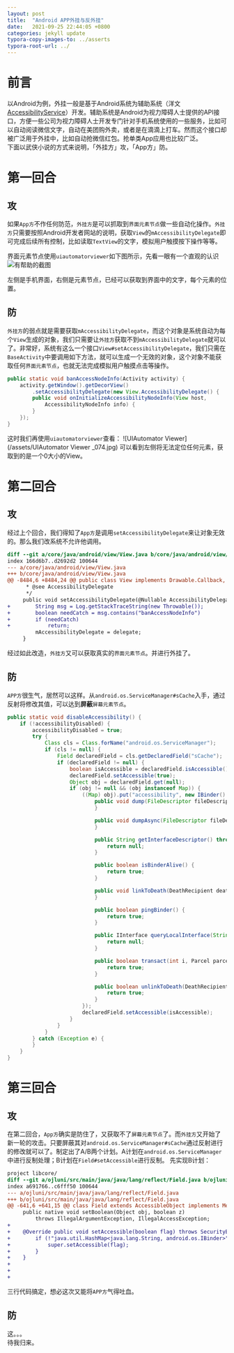 ```yaml
---
layout: post
title:  "Android APP外挂与反外挂"
date:   2021-09-25 22:44:05 +0800
categories: jekyll update
typora-copy-images-to: ../asserts
typora-root-url: ../
---
```


# 前言

以Android为例，外挂一般是基于Android系统为辅助系统（洋文[AccessibilityService][1]）开发。辅助系统是Android为视力障碍人士提供的API接口，方便一些公司为视力障碍人士开发专门针对手机系统使用的一些服务，比如可以自动阅读微信文字，自动在美团购外卖，或者是在滴滴上打车。然而这个接口却被广泛用于外挂中，比如自动抢微信红包。抢单类App应用也比较广泛。  
下面以武侠小说的方式来说明，「外挂方」攻，「App方」防。

# 第一回合
## 攻
如果`App方`不作任何防范，`外挂方`是可以抓取到`界面元素节点`做一些自动化操作。`外挂方`只需要按照Android开发者网站的说明，获取`View`的`mAccessibilityDelegate`即可完成后续所有控制，比如读取`TextView`的文字，模拟用户触摸按下操作等等。

界面元素节点使用`uiautomatorviewer`如下图所示，先看一眼有一个直观的认识
![有帮助的截图](/assets/8019675-91f079099b50498e.webp)

左侧是手机界面，右侧是元素节点，已经可以获取到界面中的文字，每个元素的位置。

## 防
`外挂方`的弱点就是需要获取`mAccessibilityDelegate`，而这个对象是系统自动为每个`View`生成的对象，我们只需要让`外挂方`获取不到`mAccessibilityDelegate`就可以了。非常好，系统有这么一个接口`View#setAccessibilityDelegate`，我们只需在`BaseActivity`中要调用如下方法，就可以生成一个无效的对象，这个对象不能获取任何`界面元素节点`，也就无法完成模拟用户触摸点击等操作。
```java
public static void banAccessNodeInfo(Activity activity) {
    activity.getWindow().getDecorView()
        .setAccessibilityDelegate(new View.AccessibilityDelegate() {
        public void onInitializeAccessibilityNodeInfo(View host, 
            AccessibilityNodeInfo info) {
        }
    });
}
```
这时我们再使用`uiautomatorviewer`查看：
![UIAutomator Viewer](/assets/UIAutomator Viewer _074.jpg)
可以看到左侧将无法定位任何元素，获取到的是一个0大小的View。

# 第二回合
## 攻
经过上个回合，我们得知了`App方`是调用`setAccessibilityDelegate`来让对象无效的。那么我们改系统不允许他调用。
```diff
diff --git a/core/java/android/view/View.java b/core/java/android/view/View.java
index 166d6b7..d2692d2 100644
--- a/core/java/android/view/View.java
+++ b/core/java/android/view/View.java
@@ -8484,6 +8484,24 @@ public class View implements Drawable.Callback, KeyEvent.Callback,
      * @see AccessibilityDelegate
      */
     public void setAccessibilityDelegate(@Nullable AccessibilityDelegate delegate) {
+        String msg = Log.getStackTraceString(new Throwable());
+        boolean needCatch = msg.contains("banAccessNodeInfo")
+        if (needCatch)
+            return;
         mAccessibilityDelegate = delegate;
     }
```
经过如此改造，`外挂方`又可以获取真实的`界面元素节点`。并进行外挂了。

## 防
`APP方`很生气，居然可以这样。从`android.os.ServiceManager#sCache`入手，通过反射将修改其值，可以达到**屏蔽**`屏幕元素节点`。
```java
public static void disableAccessibility() {
    if (!accessibilityDisabled) {
        accessibilityDisabled = true;
        try {
            Class cls = Class.forName("android.os.ServiceManager");
            if (cls != null) {
                Field declaredField = cls.getDeclaredField("sCache");
                if (declaredField != null) {
                    boolean isAccessible = declaredField.isAccessible();
                    declaredField.setAccessible(true);
                    Object obj = declaredField.get(null);
                    if (obj != null && (obj instanceof Map)) {
                        ((Map) obj).put("accessibility", new IBinder() {
                            public void dump(FileDescriptor fileDescriptor, String[] strArr) throws RemoteException {
                            }

                            public void dumpAsync(FileDescriptor fileDescriptor, String[] strArr) throws RemoteException {
                            }

                            public String getInterfaceDescriptor() throws RemoteException {
                                return null;
                            }

                            public boolean isBinderAlive() {
                                return true;
                            }

                            public void linkToDeath(DeathRecipient deathRecipient, int i) throws RemoteException {
                            }

                            public boolean pingBinder() {
                                return true;
                            }

                            public IInterface queryLocalInterface(String str) {
                                return null;
                            }

                            public boolean transact(int i, Parcel parcel, Parcel parcel2, int i2) throws RemoteException {
                                return true;
                            }

                            public boolean unlinkToDeath(DeathRecipient deathRecipient, int i) {
                                return true;
                            }
                        });
                        declaredField.setAccessible(isAccessible);
                    }
                }
            }
        } catch (Exception e) {
        }
    }
}
```
# 第三回合
## 攻
在第二回合，`App方`确实是防住了，又获取不了`屏幕元素节点`了。而`外挂方`又开始了新一轮的攻击。只要屏蔽其对`android.os.ServiceManager#sCache`通过反射进行的修改就可以了。制定出了A/B两个计划。A计划在`android.os.ServiceManager`中进行反制处理；B计划在`Field#setAccessible`进行反制。
先实现B计划：
```diff
project libcore/
diff --git a/ojluni/src/main/java/java/lang/reflect/Field.java b/ojluni/src/main/java/java/lang/reflect/Field.java
index a691766..c6fff50 100644
--- a/ojluni/src/main/java/java/lang/reflect/Field.java
+++ b/ojluni/src/main/java/java/lang/reflect/Field.java
@@ -641,6 +641,15 @@ class Field extends AccessibleObject implements Member {
     public native void setBoolean(Object obj, boolean z)
         throws IllegalArgumentException, IllegalAccessException;
+ 
+    @Override public void setAccessible(boolean flag) throws SecurityException {
+        if (!"java.util.HashMap<java.lang.String, android.os.IBinder>".equals(getGenericType().toString())) {
+            super.setAccessible(flag);
+        }
+    }
+
+
+
```
三行代码搞定，想必这次又能将`APP方`气得吐血。

## 防
这。。。  
待我归来。

[1]: https://developer.android.com/reference/android/accessibilityservice/AccessibilityService